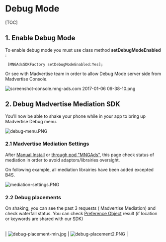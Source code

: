 # Debug Mode

[TOC]


## 1. Enable Debug Mode

To enable debug mode you must use class method **setDebugModeEnabled** :

```
 [MNGAdsSDKFactory setDebugModeEnabled:Yes];
```
Or see with Madvertise team in order to allow Debug Mode server side from Madvertise Console.

![screenshot-console.mng-ads.com 2017-01-06 09-38-10.png](https://bitbucket.org/repo/aen579/images/1429524612-screenshot-console.mng-ads.com%202017-01-06%2009-38-10.png)


## 2. Debug Madvertise Mediation SDK

You'll now be able to shake your phone while in your app to bring up Madvertise Debug menu.

![debug-menu.PNG](https://bitbucket.org/repo/aen579/images/3383047658-debug-menu.PNG)


### 2.1 Madvertise Mediation Settings

After [Manual Install] or [through pod "MNGAds"], this page check status of mediation in order to avoid adaptors/librairies oversight.

On following example, all mediation librairies have been added excepted B4S.

![mediation-settings.PNG](https://bitbucket.org/repo/aen579/images/519663520-mediation-settings.PNG)


### 2.2 Debug placements

On shaking, you can see the past 3 requests ( Madvertise Mediation) and check waterfall status. You can check [Preference Object] result (if location or keywords are shared with our SDK)

|      |    |
| --------|---------|
| 
![debug-placement-min.jpg](https://bitbucket.org/repo/aen579/images/495917987-debug-placement-min.jpg)  | ![debug-placement2.PNG](https://bitbucket.org/repo/aen579/images/843601529-debug-placement2.PNG)   |




[Manual Install]:https://bitbucket.org/mngcorp/mngads-demo-ios/wiki/Home#markdown-header-manual-install
[through pod "MNGAds"]:https://bitbucket.org/mngcorp/mngads-demo-ios/wiki/Using%20CocoaPods
[Preference Object]:https://bitbucket.org/mngcorp/mngads-demo-ios/wiki/Home#markdown-header-preferences-object